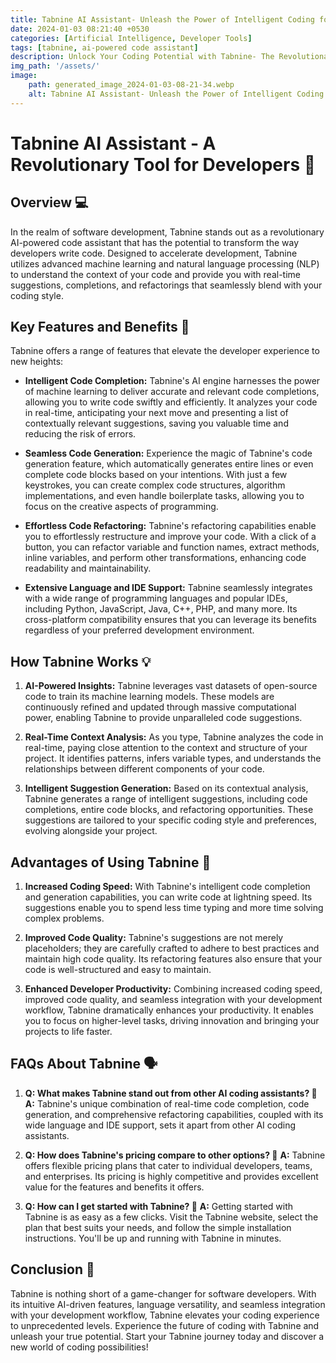 ```yaml
---
title: Tabnine AI Assistant- Unleash the Power of Intelligent Coding for Developers
date: 2024-01-03 08:21:40 +0530
categories: [Artificial Intelligence, Developer Tools]
tags: [tabnine, ai-powered code assistant]
description: Unlock Your Coding Potential with Tabnine- The Revolutionary AI Assistant for Developers. Accelerate Code Writing, Enhance Quality, and Boost Productivity. Experience a New Era of Development Efficiency!
img_path: '/assets/'
image:
    path: generated_image_2024-01-03-08-21-34.webp
    alt: Tabnine AI Assistant- Unleash the Power of Intelligent Coding for Developers
---
```


# Tabnine AI Assistant - A Revolutionary Tool for Developers 🤯

## Overview 💻

In the realm of software development, Tabnine stands out as a revolutionary AI-powered code assistant that has the potential to transform the way developers write code. Designed to accelerate development, Tabnine utilizes advanced machine learning and natural language processing (NLP) to understand the context of your code and provide you with real-time suggestions, completions, and refactorings that seamlessly blend with your coding style.

## Key Features and Benefits 💪

Tabnine offers a range of features that elevate the developer experience to new heights:

- **Intelligent Code Completion:** Tabnine's AI engine harnesses the power of machine learning to deliver accurate and relevant code completions, allowing you to write code swiftly and efficiently. It analyzes your code in real-time, anticipating your next move and presenting a list of contextually relevant suggestions, saving you valuable time and reducing the risk of errors.

- **Seamless Code Generation:** Experience the magic of Tabnine's code generation feature, which automatically generates entire lines or even complete code blocks based on your intentions. With just a few keystrokes, you can create complex code structures, algorithm implementations, and even handle boilerplate tasks, allowing you to focus on the creative aspects of programming.

- **Effortless Code Refactoring:** Tabnine's refactoring capabilities enable you to effortlessly restructure and improve your code. With a click of a button, you can refactor variable and function names, extract methods, inline variables, and perform other transformations, enhancing code readability and maintainability.

- **Extensive Language and IDE Support:** Tabnine seamlessly integrates with a wide range of programming languages and popular IDEs, including Python, JavaScript, Java, C++, PHP, and many more. Its cross-platform compatibility ensures that you can leverage its benefits regardless of your preferred development environment.

## How Tabnine Works 💡

1. **AI-Powered Insights:** Tabnine leverages vast datasets of open-source code to train its machine learning models. These models are continuously refined and updated through massive computational power, enabling Tabnine to provide unparalleled code suggestions.

2. **Real-Time Context Analysis:** As you type, Tabnine analyzes the code in real-time, paying close attention to the context and structure of your project. It identifies patterns, infers variable types, and understands the relationships between different components of your code.

3. **Intelligent Suggestion Generation:** Based on its contextual analysis, Tabnine generates a range of intelligent suggestions, including code completions, entire code blocks, and refactoring opportunities. These suggestions are tailored to your specific coding style and preferences, evolving alongside your project.

## Advantages of Using Tabnine 🚀

1. **Increased Coding Speed:** With Tabnine's intelligent code completion and generation capabilities, you can write code at lightning speed. Its suggestions enable you to spend less time typing and more time solving complex problems.

2. **Improved Code Quality:** Tabnine's suggestions are not merely placeholders; they are carefully crafted to adhere to best practices and maintain high code quality. Its refactoring features also ensure that your code is well-structured and easy to maintain.

3. **Enhanced Developer Productivity:** Combining increased coding speed, improved code quality, and seamless integration with your development workflow, Tabnine dramatically enhances your productivity. It enables you to focus on higher-level tasks, driving innovation and bringing your projects to life faster.

## FAQs About Tabnine 🗣️

1. **Q: What makes Tabnine stand out from other AI coding assistants? 🧐**
   **A:** Tabnine's unique combination of real-time code completion, code generation, and comprehensive refactoring capabilities, coupled with its wide language and IDE support, sets it apart from other AI coding assistants.

2. **Q: How does Tabnine's pricing compare to other options? 🤔**
   **A:** Tabnine offers flexible pricing plans that cater to individual developers, teams, and enterprises. Its pricing is highly competitive and provides excellent value for the features and benefits it offers.

3. **Q: How can I get started with Tabnine? 🏁**
   **A:** Getting started with Tabnine is as easy as a few clicks. Visit the Tabnine website, select the plan that best suits your needs, and follow the simple installation instructions. You'll be up and running with Tabnine in minutes.

## Conclusion 💯

Tabnine is nothing short of a game-changer for software developers. With its intuitive AI-driven features, language versatility, and seamless integration with your development workflow, Tabnine elevates your coding experience to unprecedented levels. Experience the future of coding with Tabnine and unleash your true potential. Start your Tabnine journey today and discover a new world of coding possibilities!
